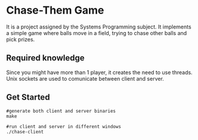 # Chase-Them Game

It is a project assigned by the Systems Programming subject. It implements a simple game where balls move in a field, trying to chase other balls and pick prizes.

## Required knowledge

Since you might have more than 1 player, it creates the need to use threads. Unix sockets are used to comunicate between client and server.

## Get Started 

```
#generate both client and server binaries
make

#run client and server in different windows
./chase-client
```
